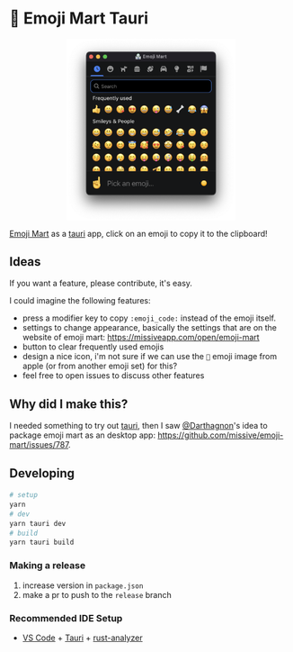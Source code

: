 # 🏪 Emoji Mart Tauri

<img src=".github/image.png" alt="screenshot" style="max-width:300px;margin-left:auto;margin-right:auto;display:block" />

[Emoji Mart](https://github.com/missive/emoji-mart) as a [tauri](https://tauri.app/) app, click on an emoji to copy it to the clipboard!

## Ideas

If you want a feature, please contribute, it's easy.

I could imagine the following features:

- press a modifier key to copy `:emoji_code:` instead of the emoji itself.
- settings to change appearance, basically the settings that are on the website of emoji mart: https://missiveapp.com/open/emoji-mart
- button to clear frequently used emojis
- design a nice icon, i'm not sure if we can use the `🏪` emoji image from apple (or from another emoji set) for this?
- feel free to open issues to discuss other features

## Why did I make this?

I needed something to try out [tauri](https://tauri.app/),
then I saw [@Darthagnon](https://github.com/Darthagnon)'s idea to package emoji mart as an desktop app: https://github.com/missive/emoji-mart/issues/787.

## Developing

```sh
# setup
yarn
# dev
yarn tauri dev
# build
yarn tauri build
```

### Making a release

1. increase version in `package.json`
2. make a pr to push to the `release` branch

### Recommended IDE Setup

- [VS Code](https://code.visualstudio.com/) + [Tauri](https://marketplace.visualstudio.com/items?itemName=tauri-apps.tauri-vscode) + [rust-analyzer](https://marketplace.visualstudio.com/items?itemName=rust-lang.rust-analyzer)
